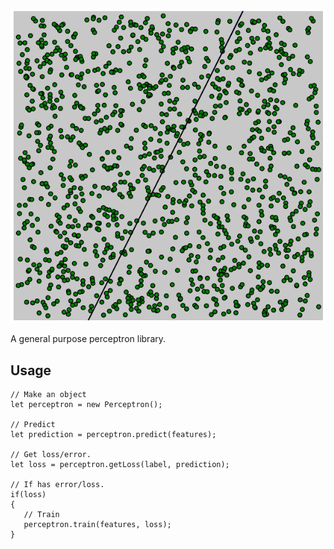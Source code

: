 ![Classification](examples/classification/img/example-1.png)

A general purpose perceptron library.

## Usage

```
// Make an object
let perceptron = new Perceptron();

// Predict
let prediction = perceptron.predict(features);

// Get loss/error.
let loss = perceptron.getLoss(label, prediction);

// If has error/loss.
if(loss)
{
   // Train
   perceptron.train(features, loss);
}
```
